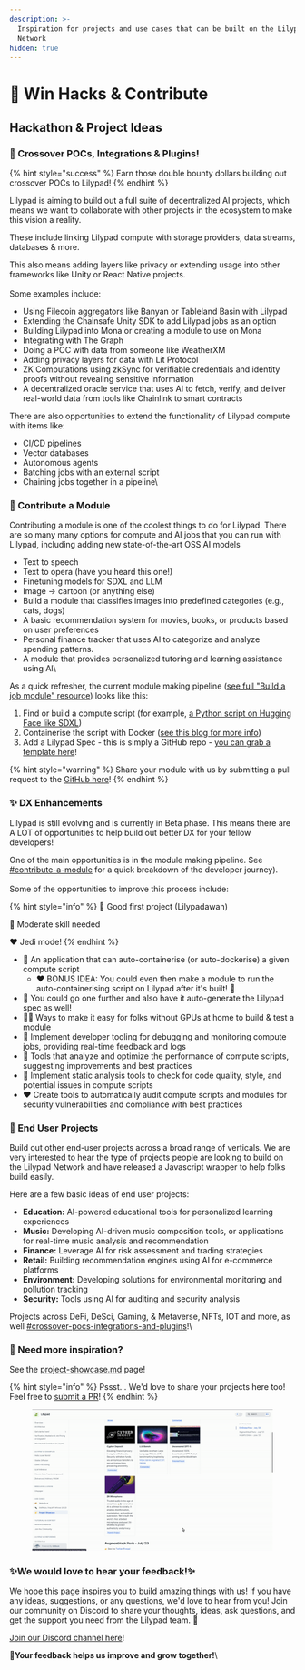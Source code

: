 ```yaml
---
description: >-
  Inspiration for projects and use cases that can be built on the Lilypad
  Network
hidden: true
---
```


# 🙌 Win Hacks & Contribute

## Hackathon & Project Ideas

### 🤝 Crossover POCs, Integrations & Plugins!

{% hint style="success" %}
Earn those double bounty dollars building out crossover POCs to Lilypad!
{% endhint %}

Lilypad is aiming to build out a full suite of decentralized AI projects, which means we want to collaborate with other projects in the ecosystem to make this vision a reality.

These include linking Lilypad compute with storage providers, data streams, databases & more.

This also means adding layers like privacy or extending usage into other frameworks like Unity or React Native projects.\
\
Some examples include:

* Using Filecoin aggregators like Banyan or Tableland Basin with Lilypad
* Extending the Chainsafe Unity SDK to add Lilypad jobs as an option
* Building Lilypad into Mona or creating a module to use on Mona
* Integrating with The Graph
* Doing a POC with data from someone like WeatherXM
* Adding privacy layers for data with Lit Protocol
* ZK Computations using zkSync for verifiable credentials and identity proofs without revealing sensitive information
* A decentralized oracle service that uses AI to fetch, verify, and deliver real-world data from tools like Chainlink to smart contracts

There are also opportunities to extend the functionality of Lilypad compute with items like:

* CI/CD pipelines
* Vector databases
* Autonomous agents
* Batching jobs with an external script
* Chaining jobs together in a pipeline\\

### 💅 Contribute a Module

Contributing a module is one of the coolest things to do for Lilypad. There are so many many options for compute and AI jobs that you can run with Lilypad, including adding new state-of-the-art OSS AI models

* Text to speech
* Text to opera (have you heard this one!)
* Finetuning models for SDXL and LLM
* Image -> cartoon (or anything else)
* Build a module that classifies images into predefined categories (e.g., cats, dogs)
* A basic recommendation system for movies, books, or products based on user preferences
* Personal finance tracker that uses AI to categorize and analyze spending patterns.
* A module that provides personalized tutoring and learning assistance using AI\\

As a quick refresher, the current module making pipeline ([see full "Build a job module" resource](developer-resources/build-a-job-module.md)) looks like this:

1. Find or build a compute script (for example, [a Python script on Hugging Face like SDXL](https://huggingface.co/docs/diffusers/en/using-diffusers/sdxl))
2. Containerise the script with Docker ([see this blog for more info](https://blog.lilypadnetwork.org/how-to-build-a-custom-job-module-on-lilypad#heading-containerising-and-configuration))
3. Add a Lilypad Spec - this is simply a GitHub repo - [you can grab a template here](https://github.com/Lilypad-Tech/lilypad-module-boilerplate)!

{% hint style="warning" %}
Share your module with us by submitting a pull request to the [GitHub here](https://github.com/Lilypad-Tech/awesome-Lilypad?tab=readme-ov-file#modules)!
{% endhint %}

### ✨ DX Enhancements

Lilypad is still evolving and is currently in Beta phase. This means there are A LOT of opportunities to help build out better DX for your fellow developers!

One of the main opportunities is in the module making pipeline. See [#contribute-a-module](win-hacks-and-contribute.md#contribute-a-module "mention") for a quick breakdown of the developer journey).\
\
Some of the opportunities to improve this process include:

{% hint style="info" %}
💚 Good first project (Lilypadawan)

💛 Moderate skill needed

❤️ Jedi mode!
{% endhint %}

* 💛 An application that can auto-containerise (or auto-dockerise) a given compute script
  * ❤️ BONUS IDEA: You could even then make a module to run the auto-containerising script on Lilypad after it's built! 🧙
* 💚 You could go one further and also have it auto-generate the Lilypad spec as well!
* 💛💛 Ways to make it easy for folks without GPUs at home to build & test a module
* 💚 Implement developer tooling for debugging and monitoring compute jobs, providing real-time feedback and logs
* 💛 Tools that analyze and optimize the performance of compute scripts, suggesting improvements and best practices
* 💚 Implement static analysis tools to check for code quality, style, and potential issues in compute scripts
* ❤️ Create tools to automatically audit compute scripts and modules for security vulnerabilities and compliance with best practices

### 👾 End User Projects

Build out other end-user projects across a broad range of verticals. We are very interested to hear the type of projects people are looking to build on the Lilypad Network and have released a Javascript wrapper to help folks build easily.

Here are a few basic ideas of end user projects:

* **Education:** AI-powered educational tools for personalized learning experiences
* **Music:** Developing AI-driven music composition tools, or applications for real-time music analysis and recommendation
* **Finance:** Leverage AI for risk assessment and trading strategies
* **Retail:** Building recommendation engines using AI for e-commerce platforms
* **Environment:** Developing solutions for environmental monitoring and pollution tracking
* **Security:** Tools using AI for auditing and security analysis

Projects across DeFi, DeSci, Gaming, & Metaverse, NFTs, IOT and more, as well [#crossover-pocs-integrations-and-plugins](win-hacks-and-contribute.md#crossover-pocs-integrations-and-plugins "mention")!\\

### 🐐 Need more inspiration?

See the [project-showcase.md](use-cases/project-showcase.md "mention") page!

{% hint style="info" %}
Pssst... We'd love to share your projects here too! Feel free to [submit a PR](https://github.com/Lilypad-Tech/lilypad-docs)!
{% endhint %}

<figure><img src=".gitbook/assets/showcase.gif" alt=""><figcaption></figcaption></figure>

### ✨We would love to hear your feedback!✨

We hope this page inspires you to build amazing things with us! If you have any ideas, suggestions, or any questions, we'd love to hear from you! Join our community on Discord to share your thoughts, ideas, ask questions, and get the support you need from the Lilypad team. 🪷

[Join our Discord channel here](https://discord.gg/tnE8SMmsxW)!

**🌱Your feedback helps us improve and grow together!**\\
